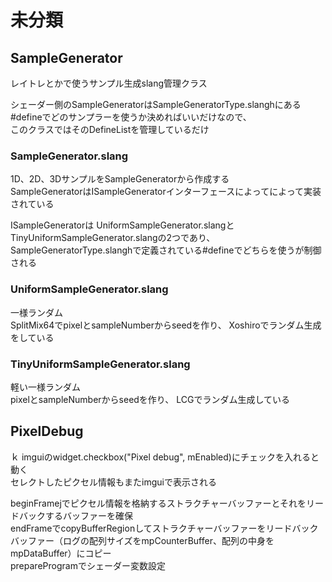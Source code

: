 # 未分類

## SampleGenerator
レイトレとかで使うサンプル生成slang管理クラス  

シェーダー側のSampleGeneratorはSampleGeneratorType.slanghにある#defineでどのサンプラーを使うか決めればいいだけなので、  
このクラスではそのDefineListを管理しているだけ  

### SampleGenerator.slang
1D、2D、3DサンプルをSampleGeneratorから作成する  
SampleGeneratorはISampleGeneratorインターフェースによってによって実装されている

ISampleGeneratorは
UniformSampleGenerator.slangとTinyUniformSampleGenerator.slangの2つであり、
SampleGeneratorType.slanghで定義されている#defineでどちらを使うが制御される  

### UniformSampleGenerator.slang
一様ランダム   
SplitMix64でpixelとsampleNumberからseedを作り、 
Xoshiroでランダム生成をしている  

### TinyUniformSampleGenerator.slang
軽い一様ランダム  
pixelとsampleNumberからseedを作り、 
LCGでランダム生成している  


## PixelDebug
ｋ
imguiのwidget.checkbox("Pixel debug", mEnabled)にチェックを入れると動く  
セレクトしたピクセル情報もまたimguiで表示される  

beginFramejでピクセル情報を格納するストラクチャーバッファーとそれをリードバックするバッファーを確保  
endFrameでcopyBufferRegionしてストラクチャーバッファーをリードバックバッファー（ログの配列サイズをmpCounterBuffer、配列の中身をmpDataBuffer）にコピー  
prepareProgramでシェーダー変数設定  
<!--stackedit_data:
eyJoaXN0b3J5IjpbMTgyMzM5MjM4NiwyMDk3NDIzNjEsMjA4Nj
QzNTM1OCwxNDI0MDc5NTk2LC0xMTExNTczMjc4LC02MDgwMDYy
MjMsLTE5MjY3NjA2NjAsMTU3MTIxMjA0MywtMTk5Njg0NDQ3OS
w4NzI1ODkwMTYsLTE5MDcxNjU3NzMsLTU5MTkzMDY4MCwtNTE4
MDkzMjQ4LC0xOTYwMTI3OTY2LDkxNjAyMjc0NywtMTA2NTM2Mj
Q1OCw4NjY2OTI5NDYsLTQ0NDY5MTc1MF19
-->
